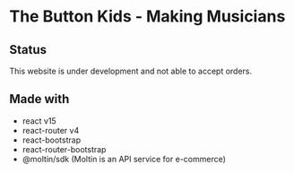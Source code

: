 The Button Kids - Making Musicians
==================================

Status
------
This website is under development and not able to accept orders.

Made with
-----
- react v15
- react-router v4
- react-bootstrap
- react-router-bootstrap
- @moltin/sdk (Moltin is an API service for e-commerce)
